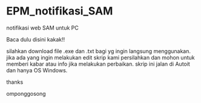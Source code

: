 # EPM_notifikasi_SAM
notifikasi web SAM untuk PC

Baca dulu disini kakak!!

silahkan download file .exe dan .txt bagi yg ingin langsung menggunakan.
jika ada yang ingin melakukan edit skrip kami persilahkan dan mohon untuk memberi kabar atau info jika melakukan perbaikan.
skrip ini jalan di Autoit dan hanya OS Windows.


thanks



omponggosong
